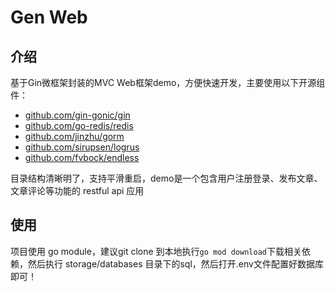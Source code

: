 # Gen Web

## 介绍
基于Gin微框架封装的MVC Web框架demo，方便快速开发，主要使用以下开源组件：

* [github.com/gin-gonic/gin](https://github.com/gin-gonic/gin)
* [github.com/go-redis/redis](https://github.com/go-redis/redis)
* [github.com/jinzhu/gorm](https://github.com/jinzhu/gorm)
* [github.com/sirupsen/logrus](https://github.com/sirupsen/logrus)
* [github.com/fvbock/endless](https://github.com/fvbock/endless)

目录结构清晰明了，支持平滑重启，demo是一个包含用户注册登录、发布文章、文章评论等功能的 restful api 应用

## 使用
项目使用 go module，建议git clone 到本地执行```go mod download```下载相关依赖，然后执行 storage/databases 目录下的sql，然后打开.env文件配置好数据库即可！
